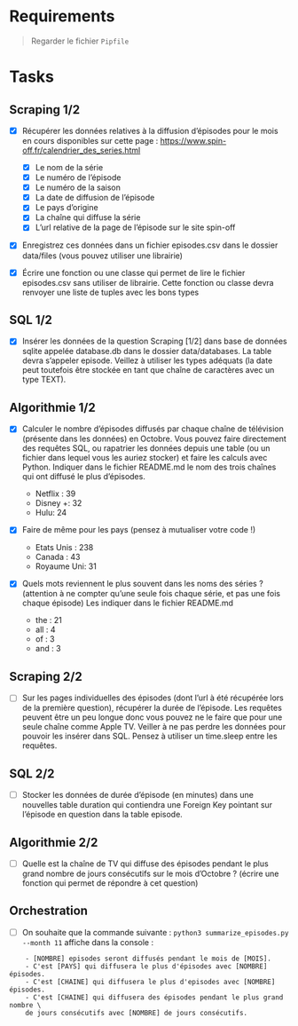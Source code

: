 # Requirements

> Regarder le fichier `Pipfile`

# Tasks

## Scraping 1/2

- [x] Récupérer les données relatives à la diffusion d’épisodes pour le mois en cours disponibles sur cette page :  https://www.spin-off.fr/calendrier_des_series.html

    - [x] Le nom de la série
    - [x] Le numéro de l’épisode
    - [x] Le numéro de la saison
    - [x] La date de diffusion de l’épisode
    - [x] Le pays d’origine
    - [x] La chaîne qui diffuse la série
    - [x] L’url relative de la page de l’épisode sur le site spin-off

- [x] Enregistrez ces données dans un fichier episodes.csv dans le dossier data/files (vous pouvez utiliser une librairie)
- [x] Écrire une fonction ou une classe qui permet de lire le fichier episodes.csv sans utiliser de librairie. Cette fonction ou classe devra renvoyer une liste de tuples avec les bons types

## SQL 1/2

- [x] Insérer les données de la question Scraping [1/2] dans base de données sqlite appelée database.db dans le dossier data/databases. La table devra s’appeler episode. Veillez à utiliser les types adéquats (la date peut toutefois être stockée en tant que chaîne de caractères avec un type TEXT).

## Algorithmie 1/2

- [x] Calculer le nombre d’épisodes diffusés par chaque chaîne de télévision (présente dans les données) en Octobre.
Vous pouvez faire directement des requêtes SQL, ou rapatrier les données depuis une table (ou un fichier dans lequel vous les auriez stocker) et faire les calculs avec Python. Indiquer dans le fichier README.md le nom des trois chaînes qui ont diffusé le plus d’épisodes.
    - Netflix : 39
    - Disney +: 32
    - Hulu: 24

- [x] Faire de même pour les pays (pensez à mutualiser votre code !)
    - Etats Unis : 238
    - Canada : 43
    - Royaume Uni: 31

- [x] Quels mots reviennent le plus souvent dans les noms des séries ? (attention à ne compter qu’une seule fois chaque série, et pas une fois chaque épisode) Les indiquer dans le fichier README.md
    - the : 21 
    - all : 4 
    - of : 3 
    - and : 3

## Scraping 2/2

- [ ] Sur les pages individuelles des épisodes (dont l’url à été récupérée lors de la première question), récupérer la durée de l’épisode. Les requêtes peuvent être un peu longue donc vous pouvez ne le faire que pour une seule chaîne comme Apple TV. Veiller à ne pas perdre les données pour pouvoir les insérer dans SQL. Pensez à utiliser un time.sleep entre les requêtes.

## SQL 2/2

- [ ] Stocker les données de durée d’épisode (en minutes) dans une nouvelles table duration qui contiendra une Foreign Key pointant sur l’épisode en question dans la table episode.

## Algorithmie 2/2

- [ ] Quelle est la chaîne de TV qui diffuse des épisodes pendant le plus grand nombre de jours consécutifs sur le mois d’Octobre ? (écrire une fonction qui permet de répondre à cet question)

## Orchestration

- [ ] On souhaite que la commande suivante : `python3 summarize_episodes.py --month 11` affiche dans la console :

```
    - [NOMBRE] episodes seront diffusés pendant le mois de [MOIS].
    - C'est [PAYS] qui diffusera le plus d'épisodes avec [NOMBRE] épisodes.
    - C'est [CHAINE] qui diffusera le plus d'episodes avec [NOMBRE] épisodes.
    - C'est [CHAINE] qui diffusera des épisodes pendant le plus grand nombre \
    de jours consécutifs avec [NOMBRE] de jours consécutifs.
```